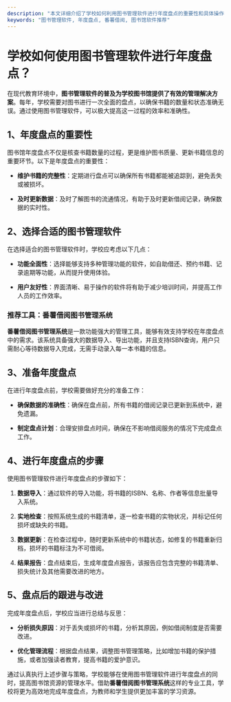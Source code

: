 ```yaml
---
description: "本文详细介绍了学校如何利用图书管理软件进行年度盘点的重要性和具体操作步骤，确保高效管理图书资源。"
keywords: "图书管理软件, 年度盘点, 番薯借阅, 图书馆软件推荐"
---
```

# 学校如何使用图书管理软件进行年度盘点？

在现代教育环境中，**图书管理软件的普及为学校图书馆提供了有效的管理解决方案**。每年，学校需要对图书进行一次全面的盘点，以确保书籍的数量和状态准确无误。通过使用图书管理软件，可以极大提高这一过程的效率和准确性。

## 1、年度盘点的重要性

图书馆年度盘点不仅是核查书籍数量的过程，更是维护图书质量、更新书籍信息的重要环节。以下是年度盘点的重要性：

- **维护书籍的完整性**：定期进行盘点可以确保所有书籍都能被追踪到，避免丢失或被损坏。
  
- **及时更新数据**：及时了解图书的流通情况，有助于及时更新借阅记录，确保数据的实时性。

## 2、选择合适的图书管理软件

在选择适合的图书管理软件时，学校应考虑以下几点：

- **功能全面性**：选择能够支持多种管理功能的软件，如自助借还、预约书籍、记录逾期等功能，从而提升使用体验。

- **用户友好性**：界面清晰、易于操作的软件将有助于减少培训时间，并提高工作人员的工作效率。

### 推荐工具：番薯借阅图书管理系统

**番薯借阅图书管理系统**是一款功能强大的管理工具，能够有效支持学校在年度盘点中的需求。该系统具备强大的数据导入、导出功能，并且支持ISBN查询，用户只需耐心等待数据导入完成，无需手动录入每一本书籍的信息。

## 3、准备年度盘点

在进行年度盘点前，学校需要做好充分的准备工作：

- **确保数据的准确性**：确保在盘点前，所有书籍的借阅记录已更新到系统中，避免遗漏。

- **制定盘点计划**：合理安排盘点时间，确保在不影响借阅服务的情况下完成盘点工作。

## 4、进行年度盘点的步骤

使用图书管理软件进行年度盘点的步骤如下：

1. **数据导入**：通过软件的导入功能，将书籍的ISBN、名称、作者等信息批量导入系统。
   
2. **实地检查**：按照系统生成的书籍清单，逐一检查书籍的实物状况，并标记任何损坏或缺失的书籍。

3. **数据更新**：在检查过程中，随时更新系统中的书籍状态，如修复的书籍重新归档，损坏的书籍标注为不可借阅。

4. **结果报告**：盘点结束后，生成年度盘点报告，该报告应包含完整的书籍清单、损失统计及其他需要改进的地方。

## 5、盘点后的跟进与改进

完成年度盘点后，学校应当进行总结与反思：

- **分析损失原因**：对于丢失或损坏的书籍，分析其原因，例如借阅制度是否需要改进。

- **优化管理流程**：根据盘点结果，调整图书管理策略，比如增加书籍的保护措施，或者加强读者教育，提高书籍的爱护意识。

通过认真执行上述步骤与策略，学校能够在使用图书管理软件进行年度盘点的同时，提高图书馆资源的管理水平。借助**番薯借阅图书管理系统**这样的专业工具，学校将更为高效地完成年度盘点，为教师和学生提供更加丰富的学习资源。
